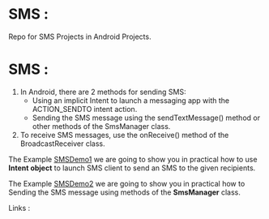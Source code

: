# SMS :
Repo for SMS Projects in Android Projects.

# SMS :

1) In Android, there are 2 methods for sending SMS:
    - Using an implicit Intent to launch a messaging app with the ACTION_SENDTO intent action.
    - Sending the SMS message using the sendTextMessage() method or other methods of the SmsManager class.
2) To receive SMS messages, use the onReceive() method of the BroadcastReceiver class.

The Example [SMSDemo1](SMSDemo1) we are going to show you in practical how 
to use **Intent object** to launch SMS client to send an SMS to the given recipients.

The Example [SMSDemo2](SMSDemo2) we are going to show you in practical how 
to Sending the SMS message using methods of the **SmsManager** class.

Links :
